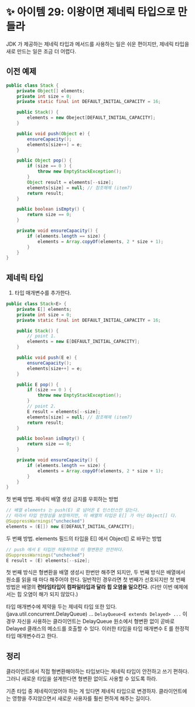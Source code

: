 # ✨ 아이템 29: 이왕이면 제네릭 타입으로 만들라

JDK 가 제공하는 제네릭 타입과 메서드를 사용하는 일은 쉬운 편이지만, 제네릭 타입을 새로 만드는 일은 조금 더 어렵다.

## 이전 예제

```java
public class Stack {
    private Object[] elements;
    private int size = 0;
    private static final int DEFAULT_INITIAL_CAPACITY = 16;

    public Stack() {
        elements = new Obeject[DEFAULT_INITIAL_CAPACITY];
    }

    public void push(Object e) {
        ensureCapacity();
        elements[size++] = e;
    }

    public Object pop() {
        if (size == 0 ) {
            throw new EmptyStackException();
        }
        Object result = elements[--size];
        elements[size] = null; // 참조해제 (item7)
        return result;
    }

    public boolean isEmpty() {
        return size == 0;
    }

    private void ensureCapacity() {
        if (elements.length == size) {
            elements = Array.copyOf(elements, 2 * size + 1);
        }
    }
}
```

## 제네릭 타입

1. 타입 매개변수를 추가한다.

```java
public class Stack<E> {
    private E[] elements;
    private int size = 0;
    private static final int DEFAULT_INITIAL_CAPACITY = 16;

    public Stack() {
        // point 1.
        elements = new E[DEFAULT_INITIAL_CAPACITY];
    }

    public void push(E e) {
        ensureCapacity();
        elements[size++] = e;
    }

    public E pop() {
        if (size == 0 ) {
            throw new EmptyStackException();
        }
        // point 2.
        E result = elements[--size];
        elements[size] = null; // 참조해제 (item7)
        return result;
    }

    public boolean isEmpty() {
        return size == 0;
    }

    private void ensureCapacity() {
        if (elements.length == size) {
            elements = Array.copyOf(elements, 2 * size + 1);
        }
    }
}
```

첫 번째 방법. 제네릭 배열 생성 금지를 우회하는 방법

```java
// 배열 elements 는 push(E) 로 넘어온 E 인스턴스만 담는다.
// 따라서 타입 안정성을 보장하지만, 이 배열의 타입은 E[] 가 아닌 Object[] 다.
@SuppressWarnings("unchecked")
elements = (E[]) new E[DEFAULT_INITIAL_CAPACITY];
```

두 번째 방법. elements 필드의 타입을 E[] 에서 Object[] 로 바꾸는 방법

```java
// push 에서 E 타입만 허용하므로 이 형변환은 안전하다.
@SuppressWarnings("unchecked")
E result = (E) elements[--size];
```

첫 번째 방식은 형변환을 배열 생성시 한번만 해주면 되지만, 두 번째 방식은 배열에서 원소를 읽을 때 마다 해주어야 한다. 일반적인 경우라면 첫 번째가 선호되지만 첫 번째 방법은 배열의 **런타임타입이 컴파일타입과 달라 힙 오염을 일으킨다.** (다만 이번 예제에서는 힙 오염이 해가 되지 않았다.)

타입 매개변수에 제약을 두는 제네릭 타입 또한 있다. (java.util.concurrent.DelayQueue) ... `DelayQueue<E extends Delayed> ...` 이 경우 자신을 사용하는 클라이언트는 DelayQueue 원소에서 형변환 없이 곧바로 Delayed 클래스의 메소드를 호출할 수 있다. 이러한 타입을 타입 매개변수 E 를 한정적 타입 매개변수라고 한다.

## 정리

클라이언트에서 직접 형변환해야하는 타입보다는 제네릭 타입이 안전하고 쓰기 편하다. 그러니 새로운 타입을 설계한다면 형변환 없이도 사용할 수 있도록 하라.

기존 타입 중 제네릭이었어야 하는 게 있다면 제네릭 타입으로 변경하자. 클라이언트에는 영향을 주지않으면서 새로운 사용자를 훨씬 편하게 해주는 길이다.
